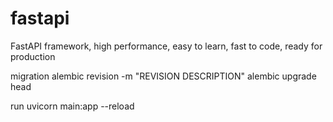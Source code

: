 # fastapi
FastAPI framework, high performance, easy to learn, fast to code, ready for production

migration
alembic revision -m "REVISION DESCRIPTION"
alembic upgrade head

run
uvicorn main:app --reload